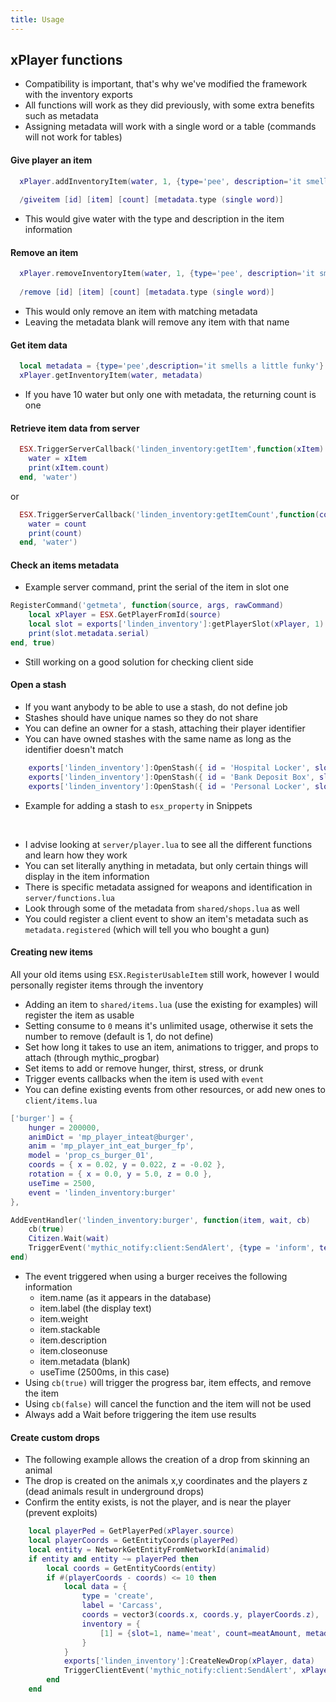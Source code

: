 ```yaml
---
title: Usage
---
```


## xPlayer functions
* Compatibility is important, that's why we've modified the framework with the inventory exports
* All functions will work as they did previously, with some extra benefits such as metadata
* Assigning metadata will work with a single word or a table (commands will not work for tables)

#### Give player an item
```lua
  xPlayer.addInventoryItem(water, 1, {type='pee', description='it smells a little funky'})
  
  /giveitem [id] [item] [count] [metadata.type (single word)]
```
* This would give water with the type and description in the item information

#### Remove an item
```lua
  xPlayer.removeInventoryItem(water, 1, {type='pee', description='it smells a little funky'})
  
  /remove [id] [item] [count] [metadata.type (single word)]
```
* This would only remove an item with matching metadata
* Leaving the metadata blank will remove any item with that name

#### Get item data
```lua
  local metadata = {type='pee',description='it smells a little funky'}
  xPlayer.getInventoryItem(water, metadata)
```
* If you have 10 water but only one with metadata, the returning count is one

#### Retrieve item data from server
```lua
  ESX.TriggerServerCallback('linden_inventory:getItem',function(xItem)
    water = xItem
    print(xItem.count)
  end, 'water')
```
or
```lua
  ESX.TriggerServerCallback('linden_inventory:getItemCount',function(count)
    water = count
    print(count)
  end, 'water')
```

#### Check an items metadata
* Example server command, print the serial of the item in slot one
```lua
RegisterCommand('getmeta', function(source, args, rawCommand)
	local xPlayer = ESX.GetPlayerFromId(source)
	local slot = exports['linden_inventory']:getPlayerSlot(xPlayer, 1)
	print(slot.metadata.serial)
end, true)
```
* Still working on a good solution for checking client side

#### Open a stash
* If you want anybody to be able to use a stash, do not define job
* Stashes should have unique names so they do not share
* You can define an owner for a stash, attaching their player identifier
* You can have owned stashes with the same name as long as the identifier doesn't match
```lua
	exports['linden_inventory']:OpenStash({ id = 'Hospital Locker', slots = 70, job= 'ambulance'})
	exports['linden_inventory']:OpenStash({ id = 'Bank Deposit Box', slots = 20, owner = ESX.GetPlayerData().identifier()})
	exports['linden_inventory']:OpenStash({ id = 'Personal Locker', slots = 20, job = 'police', owner = ESX.GetPlayerData().identifier()})
```
* Example for adding a stash to `esx_property` in Snippets

<br>

* I advise looking at `server/player.lua` to see all the different functions and learn how they work
* You can set literally anything in metadata, but only certain things will display in the item information
* There is specific metadata assigned for weapons and identification in `server/functions.lua`
* Look through some of the metadata from `shared/shops.lua` as well
* You could register a client event to show an item's metadata such as `metadata.registered` (which will tell you who bought a gun)


#### Creating new items
All your old items using `ESX.RegisterUsableItem` still work, however I would personally register items through the inventory
* Adding an item to `shared/items.lua` (use the existing for examples) will register the item as usable
* Setting consume to `0` means it's unlimited usage, otherwise it sets the number to remove (default is 1, do not define)
* Set how long it takes to use an item, animations to trigger, and props to attach (through mythic_progbar)
* Set items to add or remove hunger, thirst, stress, or drunk
* Trigger events callbacks when the item is used with `event`
* You can define existing events from other resources, or add new ones to `client/items.lua`

```lua
['burger'] = {
	hunger = 200000,
	animDict = 'mp_player_inteat@burger',
	anim = 'mp_player_int_eat_burger_fp',
	model = 'prop_cs_burger_01',
	coords = { x = 0.02, y = 0.022, z = -0.02 },
	rotation = { x = 0.0, y = 5.0, z = 0.0 },
	useTime = 2500,
	event = 'linden_inventory:burger'
},
```

```lua
AddEventHandler('linden_inventory:burger', function(item, wait, cb)
	cb(true)
	Citizen.Wait(wait)
	TriggerEvent('mythic_notify:client:SendAlert', {type = 'inform', text = 'You ate a delicious burger', length = 2500})
end)
```

* The event triggered when using a burger receives the following information
	- item.name (as it appears in the database)
	- item.label (the display text)
	- item.weight
	- item.stackable
	- item.description
	- item.closeonuse
	- item.metadata (blank)
	- useTime (2500ms, in this case)
* Using `cb(true)` will trigger the progress bar, item effects, and remove the item
* Using `cb(false)` will cancel the function and the item will not be used
* Always add a Wait before triggering the item use results


#### Create custom drops
* The following example allows the creation of a drop from skinning an animal
* The drop is created on the animals x,y coordinates and the players z (dead animals result in underground drops)
* Confirm the entity exists, is not the player, and is near the player (prevent exploits)
```lua
	local playerPed = GetPlayerPed(xPlayer.source)
	local playerCoords = GetEntityCoords(playerPed)
	local entity = NetworkGetEntityFromNetworkId(animalid)
	if entity and entity ~= playerPed then
		local coords = GetEntityCoords(entity)
		if #(playerCoords - coords) <= 10 then
			local data = {
				type = 'create',
				label = 'Carcass',
				coords = vector3(coords.x, coords.y, playerCoords.z),
				inventory = {
					[1] = {slot=1, name='meat', count=meatAmount, metadata={grade=grade, animal=Config.Animals[hash].ModNam, type=Config.Animals[hash].label..' meat', description='A cut of '..grade..' grade meat from a '..Config.Animals[hash].label}}
				}
			}
			exports['linden_inventory']:CreateNewDrop(xPlayer, data)
			TriggerClientEvent('mythic_notify:client:SendAlert', xPlayer.source, {type = 'inform', text = 'You have slaughtered an animal yielding a total of ' ..meatAmount.. 'pieces of meat.'})
		end
	end
 ```
